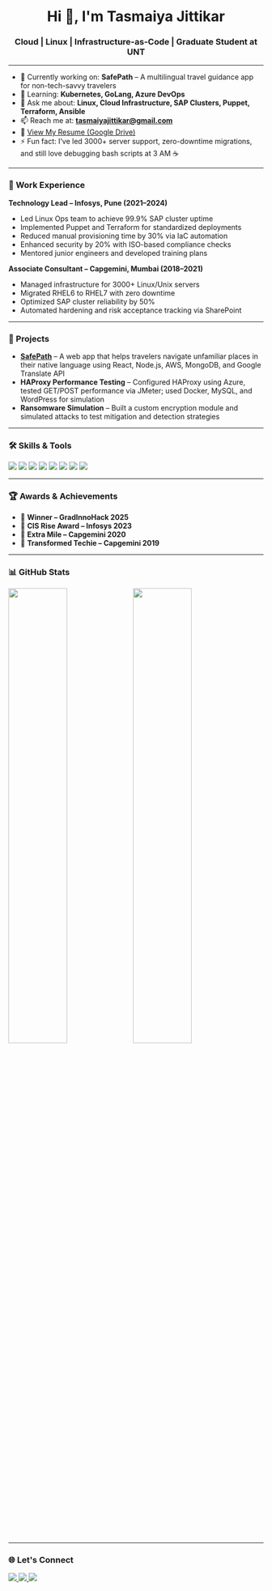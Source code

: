 <h1 align="center">Hi 👋, I'm Tasmaiya Jittikar</h1>
<h3 align="center">Cloud | Linux | Infrastructure-as-Code | Graduate Student at UNT</h3>

---

- 🔭 Currently working on: **SafePath** – A multilingual travel guidance app for non-tech-savvy travelers  
- 🌱 Learning: **Kubernetes, GoLang, Azure DevOps**  
- 💬 Ask me about: **Linux, Cloud Infrastructure, SAP Clusters, Puppet, Terraform, Ansible**  
- 📫 Reach me at: **tasmaiyajittikar@gmail.com**  
- 📄 [View My Resume (Google Drive)](https://drive.google.com/file/d/1DRatPkx0vKw_9ztw3sDpbhJA0RlrWDHg/view?usp=drive_link)  
- ⚡ Fun fact: I’ve led 3000+ server support, zero-downtime migrations, and still love debugging bash scripts at 3 AM ☕

---

### 💼 Work Experience

**Technology Lead – Infosys, Pune (2021–2024)**  
- Led Linux Ops team to achieve 99.9% SAP cluster uptime  
- Implemented Puppet and Terraform for standardized deployments  
- Reduced manual provisioning time by 30% via IaC automation  
- Enhanced security by 20% with ISO-based compliance checks  
- Mentored junior engineers and developed training plans  

**Associate Consultant – Capgemini, Mumbai (2018–2021)**  
- Managed infrastructure for 3000+ Linux/Unix servers  
- Migrated RHEL6 to RHEL7 with zero downtime  
- Optimized SAP cluster reliability by 50%  
- Automated hardening and risk acceptance tracking via SharePoint

---

### 🚀 Projects

- **[SafePath](https://github.com/tasmaiyajittikar/safePath1)** – A web app that helps travelers navigate unfamiliar places in their native language using React, Node.js, AWS, MongoDB, and Google Translate API  
- **HAProxy Performance Testing** – Configured HAProxy using Azure, tested GET/POST performance via JMeter; used Docker, MySQL, and WordPress for simulation  
- **Ransomware Simulation** – Built a custom encryption module and simulated attacks to test mitigation and detection strategies

---

### 🛠️ Skills & Tools

<p align="left">
  <img src="https://img.shields.io/badge/-Python-05122A?style=flat&logo=python" />
  <img src="https://img.shields.io/badge/-AWS-232F3E?style=flat&logo=amazon-aws" />
  <img src="https://img.shields.io/badge/-Terraform-623CE4?style=flat&logo=terraform" />
  <img src="https://img.shields.io/badge/-Ansible-E74429?style=flat&logo=ansible" />
  <img src="https://img.shields.io/badge/-Docker-2496ED?style=flat&logo=docker" />
  <img src="https://img.shields.io/badge/-Linux-FCC624?style=flat&logo=linux" />
  <img src="https://img.shields.io/badge/-MySQL-4479A1?style=flat&logo=mysql" />
  <img src="https://img.shields.io/badge/-React-20232A?style=flat&logo=react" />
</p>

---

### 🏆 Awards & Achievements

- 🥇 **Winner – GradInnoHack 2025**
- 🏅 **CIS Rise Award – Infosys 2023**
- 🌟 **Extra Mile – Capgemini 2020**
- 🧠 **Transformed Techie – Capgemini 2019**

---

### 📊 GitHub Stats

<p align="left">
  <img src="https://github-readme-stats.vercel.app/api?username=tasmaiyajittikar&show_icons=true&theme=radical" width="48%" />
  <img src="https://github-readme-streak-stats.herokuapp.com?user=tasmaiyajittikar&theme=radical" width="48%" />
</p>

---

### 🌐 Let's Connect

<p align="left">
  <a href="https://www.linkedin.com/in/tasmaiya-tamboli" target="_blank"> <img src="https://img.shields.io/badge/-LinkedIn-0077B5?style=flat&logo=linkedin" /> </a>
  <a href="mailto:tasmaiyajittikar@gmail.com"> <img src="https://img.shields.io/badge/-Gmail-D14836?style=flat&logo=gmail&logoColor=white" /> </a>
  <a href="https://github.com/tasmaiyajittikar"> <img src="https://img.shields.io/badge/-GitHub-181717?style=flat&logo=github" /> </a>
</p>

